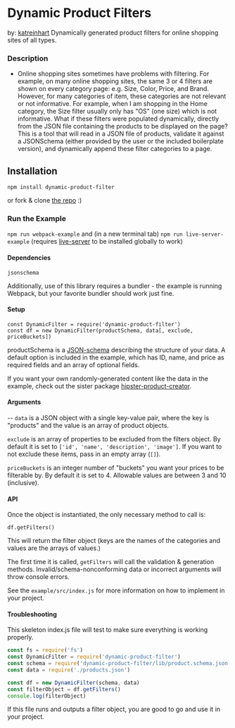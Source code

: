 # Dynamic Product Filters #
by: [katreinhart](mailto:kat@reinhart.digital)
Dynamically generated product filters for online shopping sites of all types.

### Description ###
- Online shopping sites sometimes have problems with filtering. For example, on many online shopping sites, the same 3 or 4 filters are shown on every category page: e.g. Size, Color, Price, and Brand. However, for many categories of item, these categories are not relevant or not informative. For example, when I am shopping in the Home category, the Size filter usually only has "OS" (one size) which is not informative. What if these filters were populated dynamically, directly from the JSON file containing the products to be displayed on the page? This is a tool that will read in a JSON file of products, validate it against a JSONSchema (either provided by the user or the included boilerplate version), and dynamically append these filter categories to a page.

## Installation ##

```
npm install dynamic-product-filter
```
or fork & clone [the repo](https://github.com/katreinhart/dynamic-product-filters) :)

### Run the Example ###
`npm run webpack-example` and (in a new terminal tab) `npm run live-server-example` (requires [live-server](https://www.npmjs.com/package/live-server) to be installed globally to work)

#### Dependencies ####
```
jsonschema
```
Additionally, use of this library requires a bundler - the example is running Webpack, but your favorite bundler should work just fine.

#### Setup  ####
```
const DynamicFilter = require('dynamic-product-filter')
const df = new DynamicFilter(productSchema, data[, exclude, priceBuckets])
```
productSchema is a [JSON-schema](http://json-schema.org) describing the structure of your data. A default option is included in the example, which has ID, name, and price as required fields and an array of optional fields.

If you want your own randomly-generated content like the data in the example, check out the sister package [hipster-product-creator](https://www.npmjs.com/package/hipster-product-creator).

#### Arguments ####
--
`data` is a JSON object with a single key-value pair, where the key is "products" and the value is an array of product objects.

`exclude` is an array of properties to be excluded from the filters object. By default it is set to `['id', 'name', 'description', 'image']`. If you want to not exclude these items, pass in an empty array (`[]`).

`priceBuckets` is an integer number of "buckets" you want your prices to be filterable by. By default it is set to 4. Allowable values are between 3 and 10 (inclusive).

#### API ####

Once the object is instantiated, the only necessary method to call is:
```
df.getFilters()
```
This will return the filter object (keys are the names of the categories and values are the arrays of values.)

The first time it is called, ```getFilters``` will call the validation & generation methods. Invalid/schema-nonconforming data or incorrect arguments will throw console errors.

See the `example/src/index.js` for more information on how to implement in your project.

#### Troubleshooting ####
This skeleton index.js file will test to make sure everything is working properly.

```js
const fs = require('fs')
const DynamicFilter = require('dynamic-product-filter')
const schema = require('dynamic-product-filter/lib/product.schema.json')
const data = require('./products.json')

const df = new DynamicFilter(schema, data)
const filterObject = df.getFilters()
console.log(filterObject)
```
If this file runs and outputs a filter object, you are good to go and use it in your project. 
